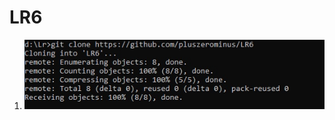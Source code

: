 # LR6
1. ![Клонируем репозиторий на компьютер](https://github.com/pluszerominus/LR6/blob/report/Screen/1.jpg)
